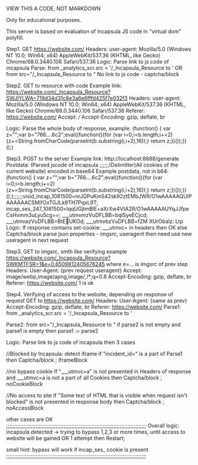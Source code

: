 VIEW THIS A CODE, NOT MARKDOWN

Only for educational purposes.

This server is based on evaluation of Incapsula JS code in "virtual dom" polyfill.

Step1. GET https://website.com/
Headers:
	user-agent: Mozilla/5.0 (Windows NT 10.0; Win64; x64) AppleWebKit/537.36 (KHTML, like Gecko) Chrome/68.0.3440.106 Safari/537.36
Logic: Parse link to js code of incapsula
Parse:	from 	_analytics_scr.src = '/_Incapsula_Resource
			to 		'
			OR
			from 	src="/_Incapsula_Resource
			to		"
No link to js code - captcha/block



Step2.  GET to resource with code
Example link:  https://website.com/_Incapsula_Resource?SWJIYLWA=719d34d31c8e3a6e6fffd425f7e032f3
Headers: 
	user-agent: Mozilla/5.0 (Windows NT 10.0; Win64; x64) AppleWebKit/537.36 (KHTML, like Gecko) Chrome/68.0.3440.106 Safari/537.36
	Referer: https://website.com/
	Accept: */*
	Accept-Encoding: gzip, deflate, br
	
Logic: Parse the whole body of response, example:
		(function() { var z="";var b="766....6c2";eval((function(){for (var i=0;i<b.length;i+=2){z+=String.fromCharCode(parseInt(b.substring(i,i+2),16));} return z;})());})();)
		
		
Step3. POST to the server
Example link: http://localhost:8888/generate
Postdata: (Parsed jscode of incapsula ;;;;;;(Delimitter)All cookies of the current website) encoded in base64
Example postdata, not in b64: 
	(function() { var z="";var b="766....6c2";eval((function(){for (var i=0;i<b.length;i+=2){z+=String.fromCharCode(parseInt(b.substring(i,i+2),16));} return z;})());})(););;;;;;visid_incap_1081500=nrJQPuKmS42sk92ztEMbJWR/O1wAAAAAQUIPAAAAAACSMifOxTGJLk9TH7PqxL9T; incap_ses_247_1081500=lqqUGjtmBlE+aXrXw4VtA2R/O1wAAAAAUYqJJfpeCsHvmm3uLyu5cg==; ___utmvmzVuDFLBB=bqlSyeECjcd; ___utmvazVuDFLBB=BtEUKOd; ___utmvbzVuDFLBB=fZM XUrObalz: Ltp
	Logic: If response contains set-cookie: ___utmvc= in headers then OK else Captcha/block
	parse json properties - imgsrc, useragent
	then need use new useragent in next request
	

Step3. GET to imgsrc, smth like verifying
example https://website.com/_Incapsula_Resource?SWKMTFSR=1&e=0.6509812405676245
where e=... is imgsrc of prev step
Headers:
	User-Agent: {prev request useragent}
	Accept: image/webp,image/apng,image/*,*/*;q=0.8
	Accept-Encoding: gzip, deflate, br
	Referer: https://website.com/
1 is ok

Step4. Verifying of access to the website, depending on response of request
GET to https://website.com/
Headers:
	User-Agent:  {same as prev}
	Accept-Encoding: gzip, deflate, br
	Referer: https://website.com/
Parse1:		from 	_analytics_scr.src = '/_Incapsula_Resource
			to 		'
			
Parse2:		from 	src="/_Incapsula_Resource
			to		"
if parse2 is not empty and parse1 is empty then parse1 := parse2

Logic: Parse link to js code of incapsula then 3 cases

//Blocked by Incapsula: detect iframe
if "incident_id=" is a part of Parse1 then Captcha/block ; iframeBlock

//no bypass cookie
If "___utmvc=a" is not presented in Headers of response and ___utmvc=a is not a part of all Cookies then Captcha/block ; noCookieBlock

//No access to site
If "Some text of HTML that is visible when request isn't blocked" is not presented in response body then Captcha/block ; noAccessBlock

other cases are OK
;;;;;;;;;;;;;;;;;;;;;;;;;;;;;;;;;;;;;;;;;;;;;;;;;;;;;;;;;;;;;;;;;;;;;;;;;;;;;;;;;;;;;;;;;;
Overall logic:
incapsula detected -> trying to bypass 1,2,3 or more times, until access to website will be gained 
OR 1 attempt then Restart;

small hint:
bypass will work if incap_ses_ cookie is present
;;;;;;;;;;;;;;;;;;;;;;;;;;;;;;;;;;;;;;;;;;;;;;;;;;;;;;;;;;;;;;;;;;;;;;;;;;;;;;;;;;;;;;;;;;